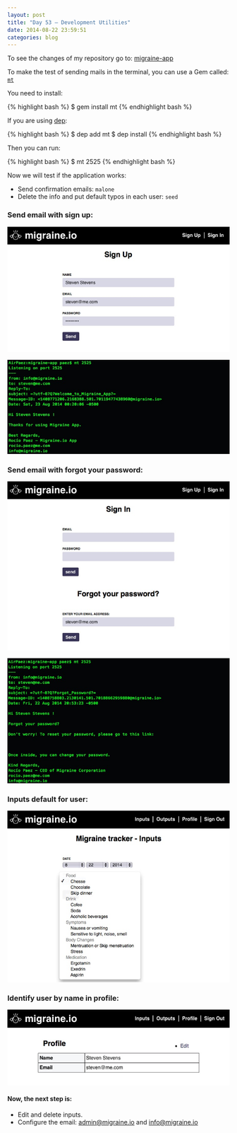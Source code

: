 ```yaml
---
layout: post
title: "Day 53 – Development Utilities"
date: 2014-08-22 23:59:51
categories: blog
---
```


To see the changes of my repository go to: <a href="https://github.com/migraine-io/migraine-app">migraine-app</a>

To make the test of sending mails in the terminal, you can use a Gem called: [`mt`][1]

[1]: https://github.com/soveran/mt

You need to install:

{% highlight bash %}
$ gem install mt
{% endhighlight bash %}

If you are using [dep][1]:

[1]: https://github.com/cyx/dep

{% highlight bash %}
$ dep add mt
$ dep install
{% endhighlight bash %}

Then you can run:

{% highlight bash %}
$ mt 2525
{% endhighlight bash %}

Now we will test if the application works:  
- Send confirmation emails: `malone`  
- Delete the info and put default typos in each user: `seed`  

### Send email with sign up:  

![signup_email](/images/signup_email.jpg)

![mt_signup_email](/images/mt_signup_email.jpg)

### Send email with forgot your password:  

![forgot_password_email](/images/forgot_password_email.jpg)

![mt_forgot_password_email](/images/mt_forgot_password_email.jpg)

### Inputs default for user:  

![inputs_email](/images/inputs_default.jpg)

### Identify user by name in profile:  

![inputs_email](/images/profile_id.jpg)

#### Now, the next step is:
- Edit and delete inputs.  
- Configure the email: admin@migraine.io and info@migraine.io
